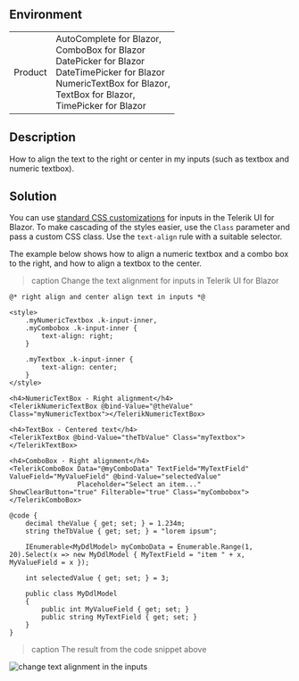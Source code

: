 
## Environment

<table>
<tbody>
<tr>
<td>Product</td>
<td>
AutoComplete for Blazor,<br />
ComboBox for Blazor<br />
DatePicker for Blazor<br />
DateTimePicker for Blazor<br />
NumericTextBox for Blazor,<br />
TextBox for Blazor,<br />
TimePicker for Blazor
</td>
</tr>
</tbody>
</table>

## Description

How to align the text to the right or center in my inputs (such as textbox and numeric textbox).

## Solution

You can use [standard CSS customizations](slug:themes-override) for inputs in the Telerik UI for Blazor. To make cascading of the styles easier, use the `Class` parameter and pass a custom CSS class. Use the `text-align` rule with a suitable selector.

The example below shows how to align a numeric textbox and a combo box to the right, and how to align a textbox to the center.

>caption Change the text alignment for inputs in Telerik UI for Blazor

````RAZOR
@* right align and center align text in inputs *@

<style>
    .myNumericTextbox .k-input-inner,
    .myCombobox .k-input-inner {
        text-align: right;
    }

    .myTextbox .k-input-inner {
        text-align: center;
    }
</style>

<h4>NumericTextBox - Right alignment</h4>
<TelerikNumericTextBox @bind-Value="@theValue" Class="myNumericTextbox"></TelerikNumericTextBox>

<h4>TextBox - Centered text</h4>
<TelerikTextBox @bind-Value="theTbValue" Class="myTextbox"></TelerikTextBox>

<h4>ComboBox - Right alignment</h4>
<TelerikComboBox Data="@myComboData" TextField="MyTextField" ValueField="MyValueField" @bind-Value="selectedValue"
                 Placeholder="Select an item..." ShowClearButton="true" Filterable="true" Class="myCombobox">
</TelerikComboBox>

@code {
    decimal theValue { get; set; } = 1.234m;
    string theTbValue { get; set; } = "lorem ipsum";

    IEnumerable<MyDdlModel> myComboData = Enumerable.Range(1, 20).Select(x => new MyDdlModel { MyTextField = "item " + x, MyValueField = x });

    int selectedValue { get; set; } = 3;

    public class MyDdlModel
    {
        public int MyValueField { get; set; }
        public string MyTextField { get; set; }
    }
}

````

>caption The result from the code snippet above

![change text alignment in the inputs](images/inputs-text-alignment.png)
